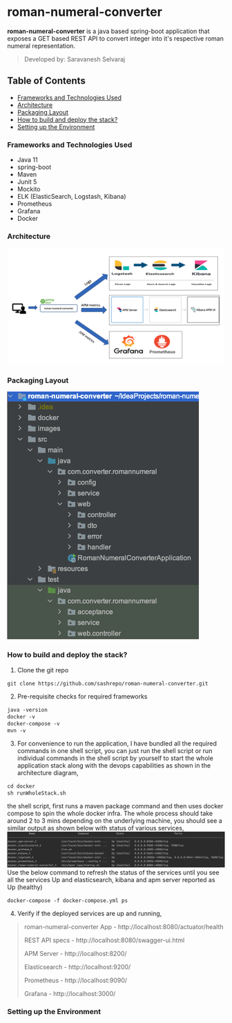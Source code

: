 # roman-numeral-converter

**roman-numeral-converter** is a java based spring-boot application that exposes a GET based REST API to convert integer
into it's respective roman numeral representation.
> Developed by: Saravanesh Selvaraj

## Table of Contents

- [Frameworks and Technologies Used](#frameworks-and-technologies-used)
- [Architecture](#architecture)
- [Packaging Layout](#packaging-layout)
- [How to build and deploy the stack?](#how-to-build-and-deploy-the-stack)
- [Setting up the Environment](#setting-up-the-environment)

### Frameworks and Technologies Used

* Java 11
* spring-boot
* Maven
* Junit 5
* Mockito
* ELK (ElasticSearch, Logstash, Kibana)
* Prometheus
* Grafana
* Docker

### Architecture

![img_1.png](images/roman-numeral-converter-architecture.png)

### Packaging Layout

![img_2.png](images/application-packaging-layout.png)

### How to build and deploy the stack?

1. Clone the git repo

```
git clone https://github.com/sashrepo/roman-numeral-converter.git
```

2. Pre-requisite checks for required frameworks

```
java -version
docker -v
docker-compose -v
mvn -v
```

3. For convenience to run the application, I have bundled all the required commands in one shell script, you can just
   run the shell script or run individual commands in the shell script by yourself to start the whole application stack
   along with the devops capabilities as shown in the architecture diagram,

```
cd docker
sh runWholeStack.sh
```

the shell script, first runs a maven package command and then uses docker compose to spin the whole docker infra. The
whole process should take around 2 to 3 mins depending on the underlying machine, you should see a similar output as
shown below with status of various services,
![img_3.png](images/docker-compose-status.png)
Use the below command to refresh the status of the services until you see all the services Up and elasticsearch, kibana
and apm server reported as Up (healthy)

```
docker-compose -f docker-compose.yml ps
```

4. Verify if the deployed services are up and running,

> roman-numeral-converter App - http://localhost:8080/actuator/health
>
> REST API specs - http://localhost:8080/swagger-ui.html
>
> APM Server - http://localhost:8200/
>
> Elasticsearch - http://localhost:9200/
>
> Prometheus - http://localhost:9090/
>
> Grafana - http://localhost:3000/

### Setting up the Environment

